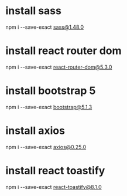 # install sass
npm i --save-exact sass@1.48.0

# install react router dom
npm i --save-exact react-router-dom@5.3.0

# install bootstrap 5
npm i --save-exact bootstrap@5.1.3

# install axios
npm i --save-exact axios@0.25.0

# install react toastify
npm i --save-exact react-toastify@8.1.0
